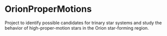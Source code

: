 # OrionProperMotions
Project to identify possible candidates for trinary star systems and study the behavior of high-proper-motion stars in the Orion star-forming region.

